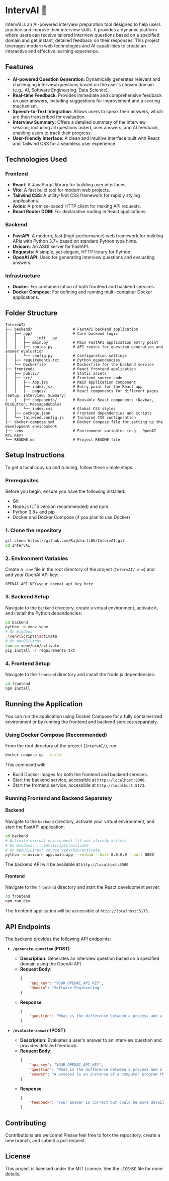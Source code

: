 # IntervAI 🚀

IntervAI is an AI-powered interview preparation tool designed to help users practice and improve their interview skills. It provides a dynamic platform where users can receive tailored interview questions based on a specified domain and get instant, detailed feedback on their responses. This project leverages modern web technologies and AI capabilities to create an interactive and effective learning experience.

## Features

-   **AI-powered Question Generation**: Dynamically generates relevant and challenging interview questions based on the user's chosen domain (e.g., AI, Software Engineering, Data Science).
-   **Real-time Feedback**: Provides immediate and comprehensive feedback on user answers, including suggestions for improvement and a scoring mechanism.
-   **Speech-to-Text Integration**: Allows users to speak their answers, which are then transcribed for evaluation.
-   **Interview Summary**: Offers a detailed summary of the interview session, including all questions asked, user answers, and AI feedback, enabling users to track their progress.
-   **User-friendly Interface**: A clean and intuitive interface built with React and Tailwind CSS for a seamless user experience.

## Technologies Used

### Frontend
-   **React**: A JavaScript library for building user interfaces.
-   **Vite**: A fast build tool for modern web projects.
-   **Tailwind CSS**: A utility-first CSS framework for rapidly styling applications.
-   **Axios**: A promise-based HTTP client for making API requests.
-   **React Router DOM**: For declarative routing in React applications.

### Backend
-   **FastAPI**: A modern, fast (high-performance) web framework for building APIs with Python 3.7+ based on standard Python type hints.
-   **Uvicorn**: An ASGI server for FastAPI.
-   **Requests**: A simple, yet elegant, HTTP library for Python.
-   **OpenAI API**: Used for generating interview questions and evaluating answers.

### Infrastructure
-   **Docker**: For containerization of both frontend and backend services.
-   **Docker Compose**: For defining and running multi-container Docker applications.

## Folder Structure

```
IntervAI/
├── backend/                  # FastAPI backend application
│   ├── app/                  # Core backend logic
│   │   ├── __init__.py
│   │   ├── main.py           # Main FastAPI application entry point
│   │   ├── routes.py         # API routes for question generation and answer evaluation
│   │   └── config.py         # Configuration settings
│   ├── requirements.txt      # Python dependencies
│   └── Dockerfile            # Dockerfile for the backend service
├── frontend/                 # React frontend application
│   ├── public/               # Static assets
│   ├── src/                  # Frontend source code
│   │   ├── App.jsx           # Main application component
│   │   ├── index.jsx         # Entry point for the React app
│   │   ├── pages/            # React components for different pages (Setup, Interview, Summary)
│   │   ├── components/       # Reusable React components (Navbar, MicButton, MessageBubble)
│   │   └── index.css         # Global CSS styles
│   ├── package.json          # Frontend dependencies and scripts
│   └── tailwind.config.js    # Tailwind CSS configuration
├── docker-compose.yml        # Docker Compose file for setting up the development environment
├── .env                      # Environment variables (e.g., OpenAI API Key)
└── README.md                 # Project README file
```

## Setup Instructions

To get a local copy up and running, follow these simple steps.

### Prerequisites

Before you begin, ensure you have the following installed:
-   Git
-   Node.js (LTS version recommended) and npm
-   Python 3.8+ and pip
-   Docker and Docker Compose (if you plan to use Docker)

### 1. Clone the repository

```bash
git clone https://github.com/Rajbharti06/IntervAI.git
cd IntervAI
```

### 2. Environment Variables

Create a `.env` file in the root directory of the project (`IntervAI/.env`) and add your OpenAI API key:

```
OPENAI_API_KEY=your_openai_api_key_here
```

### 3. Backend Setup

Navigate to the `backend` directory, create a virtual environment, activate it, and install the Python dependencies:

```bash
cd backend
python -m venv venv
# On Windows
.\venv\Scripts\activate
# On macOS/Linux
source venv/bin/activate
pip install -r requirements.txt
```

### 4. Frontend Setup

Navigate to the `frontend` directory and install the Node.js dependencies:

```bash
cd frontend
npm install
```

## Running the Application

You can run the application using Docker Compose for a fully containerized environment or by running the frontend and backend services separately.

### Using Docker Compose (Recommended)

From the root directory of the project (`IntervAI/`), run:

```bash
docker-compose up --build
```

This command will:
-   Build Docker images for both the frontend and backend services.
-   Start the backend service, accessible at `http://localhost:8000`.
-   Start the frontend service, accessible at `http://localhost:5173`.

### Running Frontend and Backend Separately

#### Backend

Navigate to the `backend` directory, activate your virtual environment, and start the FastAPI application:

```bash
cd backend
# Activate virtual environment (if not already active)
# On Windows: .\venv\Scripts\activate
# On macOS/Linux: source venv/bin/activate
python -m uvicorn app.main:app --reload --host 0.0.0.0 --port 8000
```
The backend API will be available at `http://localhost:8000`.

#### Frontend

Navigate to the `frontend` directory and start the React development server:

```bash
cd frontend
npm run dev
```
The frontend application will be accessible at `http://localhost:5173`.

## API Endpoints

The backend provides the following API endpoints:

-   **`/generate-question` (POST)**:
    -   **Description**: Generates an interview question based on a specified domain using the OpenAI API.
    -   **Request Body**:
        ```json
        {
            "api_key": "YOUR_OPENAI_API_KEY",
            "domain": "Software Engineering"
        }
        ```
    -   **Response**:
        ```json
        {
            "question": "What is the difference between a process and a thread?"
        }
        ```

-   **`/evaluate-answer` (POST)**:
    -   **Description**: Evaluates a user's answer to an interview question and provides detailed feedback.
    -   **Request Body**:
        ```json
        {
            "api_key": "YOUR_OPENAI_API_KEY",
            "question": "What is the difference between a process and a thread?",
            "answer": "A process is an instance of a computer program that is being executed, while a thread is a segment of a process."
        }
        ```
    -   **Response**:
        ```json
        {
            "feedback": "Your answer is correct but could be more detailed. A process has its own memory space, while threads within the same process share memory. Score: 8/10"
        }
        ```

## Contributing

Contributions are welcome! Please feel free to fork the repository, create a new branch, and submit a pull request.

## License

This project is licensed under the MIT License. See the `LICENSE` file for more details.
